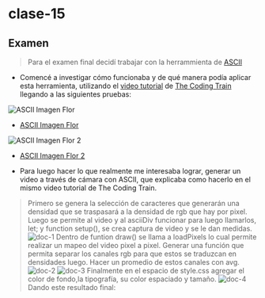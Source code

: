 # clase-15
## Examen 
> Para el examen final decidí trabajar con la herrammienta de [ASCII](https://www.tetoki.eu/asciiart/)
- Comencé a investigar cómo funcionaba y de qué manera podía aplicar esta herramienta, utilizando el [video tutorial](https://youtu.be/55iwMYv8tGI?si=27dvJOpGSa8W4LV-) de [The Coding Train](https://thecodingtrain.com/) llegando a las siguientes pruebas:

![ASCII Imagen Flor](https://github.com/daniellasarai/dis9034-2024-1/assets/163043965/09624524-cace-4522-be7a-8a1dc5f90429)
- [ASCII Imagen Flor](https://editor.p5js.org/daniellasarai/sketches/_CxYBktuh)

![ASCII Imagen Flor 2](https://github.com/daniellasarai/dis9034-2024-1/assets/163043965/4672341b-2d48-45ba-b7a5-5f995df75e8e)
- [ASCII Imagen Flor 2](https://editor.p5js.org/daniellasarai/sketches/0igG_06mG)

- Para luego hacer lo que realmente me interesaba lograr, generar un video a través de cámara con ASCII, que explicaba como hacerlo en el mismo video tutorial de The Coding Train.
> Primero se genera la selección de caracteres que generarán una densidad que se traspasará a la densidad de rgb que hay por pixel.
> Luego se permite al video y al asciiDiv funcionar para luego llamarlos, let; y function setup(), se crea captura de video y se le dan medidas.
![doc-1](https://github.com/daniellasarai/dis9034-2024-1/assets/163043965/4cf85af1-6235-4c86-9c16-a7457849e631)
> Dentro de funtion draw() se llama a loadPixels lo cual permite realizar un mapeo del video pixel a pixel.
> Generar una función que permita separar los canales rgb para que estos se traduzcan en densidades luego.
> Hacer un promedio de estos canales con avg.
![doc-2](https://github.com/daniellasarai/dis9034-2024-1/assets/163043965/5ecd822e-0f21-4acf-bff5-c94932d7a10e)
![doc-3](https://github.com/daniellasarai/dis9034-2024-1/assets/163043965/e86a6c45-5cfa-489f-9f8f-b9b4c3d672f2)
> Finalmente en el espacio de style.css agregar el color de fondo,la tipografía, su color espaciado y tamaño.
![doc-4](https://github.com/daniellasarai/dis9034-2024-1/assets/163043965/821379a5-e4bf-47e6-b2fd-076acb40b975)
> Dando este resultado final:
